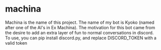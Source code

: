 # machina

Machina is the name of this project. The name of my bot is Kyoko (named after one of the AI's in Ex Machina).
The motivation for this bot came from the desire to add an extra layer of fun to normal conversations in discord.
To use, you can pip install discord.py, and replace DISCORD_TOKEN with a valid token
